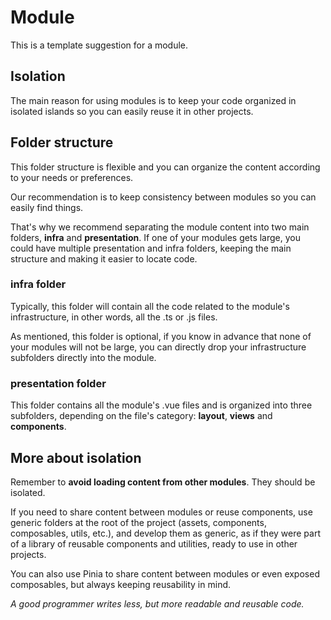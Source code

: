 # Module

This is a template suggestion for a module.

## Isolation

The main reason for using modules is to keep your code organized in isolated islands so you can easily reuse it in other projects.

## Folder structure

This folder structure is flexible and you can organize the content according to your needs or preferences.

Our recommendation is to keep consistency between modules so you can easily find things.

That's why we recommend separating the module content into two main folders, **infra** and **presentation**. If one of your modules gets large, you could have multiple presentation and infra folders, keeping the main structure and making it easier to locate code.

### infra folder

Typically, this folder will contain all the code related to the module's infrastructure, in other words, all the .ts or .js files.

As mentioned, this folder is optional, if you know in advance that none of your modules will not be large, you can directly drop your infrastructure subfolders directly into the module.

### presentation folder

This folder contains all the module's .vue files and is organized into three subfolders, depending on the file's category: **layout**, **views** and **components**.

## More about **isolation**

Remember to **avoid loading content from other modules**. They should be isolated.

If you need to share content between modules or reuse components, use generic folders at the root of the project (assets, components, composables, utils, etc.), and develop them as generic, as if they were part of a library of reusable components and utilities, ready to use in other projects.

You can also use Pinia to share content between modules or even exposed composables, but always keeping reusability in mind.

_A good programmer writes less, but more readable and reusable code._
